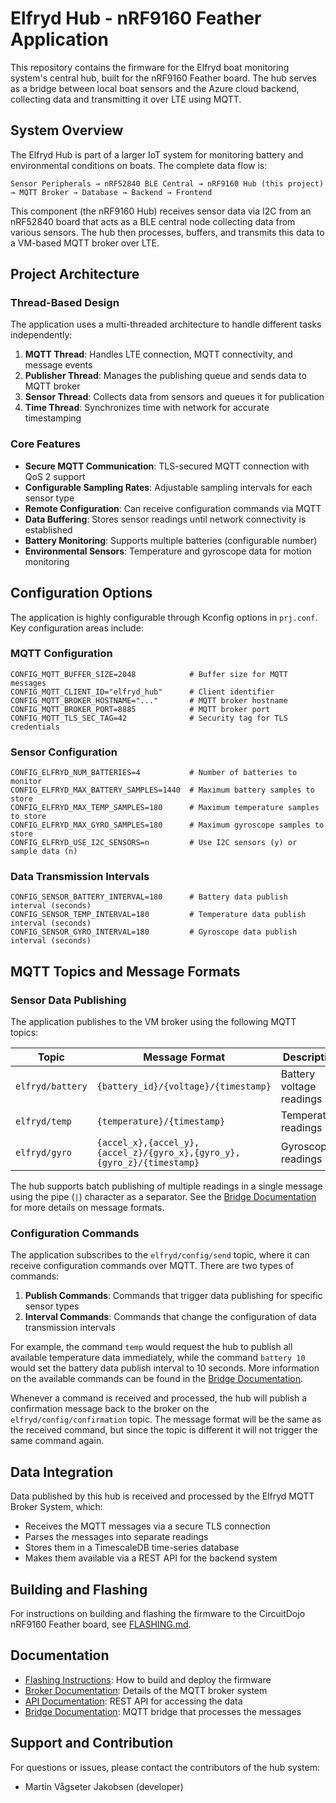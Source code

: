 # Elfryd Hub - nRF9160 Feather Application

This repository contains the firmware for the Elfryd boat monitoring system's central hub, built for the nRF9160 Feather board. The hub serves as a bridge between local boat sensors and the Azure cloud backend, collecting data and transmitting it over LTE using MQTT.

## System Overview

The Elfryd Hub is part of a larger IoT system for monitoring battery and environmental conditions on boats. The complete data flow is:

```
Sensor Peripherals → nRF52840 BLE Central → nRF9160 Hub (this project) → MQTT Broker → Database → Backend → Frontend
```

This component (the nRF9160 Hub) receives sensor data via I2C from an nRF52840 board that acts as a BLE central node collecting data from various sensors. The hub then processes, buffers, and transmits this data to a VM-based MQTT broker over LTE.

## Project Architecture

### Thread-Based Design

The application uses a multi-threaded architecture to handle different tasks independently:

1. **MQTT Thread**: Handles LTE connection, MQTT connectivity, and message events
2. **Publisher Thread**: Manages the publishing queue and sends data to MQTT broker
3. **Sensor Thread**: Collects data from sensors and queues it for publication
4. **Time Thread**: Synchronizes time with network for accurate timestamping

### Core Features

- **Secure MQTT Communication**: TLS-secured MQTT connection with QoS 2 support
- **Configurable Sampling Rates**: Adjustable sampling intervals for each sensor type
- **Remote Configuration**: Can receive configuration commands via MQTT
- **Data Buffering**: Stores sensor readings until network connectivity is established
- **Battery Monitoring**: Supports multiple batteries (configurable number)
- **Environmental Sensors**: Temperature and gyroscope data for motion monitoring

## Configuration Options

The application is highly configurable through Kconfig options in `prj.conf`. Key configuration areas include:

### MQTT Configuration

```
CONFIG_MQTT_BUFFER_SIZE=2048            # Buffer size for MQTT messages
CONFIG_MQTT_CLIENT_ID="elfryd_hub"      # Client identifier
CONFIG_MQTT_BROKER_HOSTNAME="..."       # MQTT broker hostname
CONFIG_MQTT_BROKER_PORT=8885            # MQTT broker port
CONFIG_MQTT_TLS_SEC_TAG=42              # Security tag for TLS credentials
```

### Sensor Configuration

```
CONFIG_ELFRYD_NUM_BATTERIES=4           # Number of batteries to monitor
CONFIG_ELFRYD_MAX_BATTERY_SAMPLES=1440  # Maximum battery samples to store
CONFIG_ELFRYD_MAX_TEMP_SAMPLES=180      # Maximum temperature samples to store
CONFIG_ELFRYD_MAX_GYRO_SAMPLES=180      # Maximum gyroscope samples to store
CONFIG_ELFRYD_USE_I2C_SENSORS=n         # Use I2C sensors (y) or sample data (n)
```

### Data Transmission Intervals

```
CONFIG_SENSOR_BATTERY_INTERVAL=180      # Battery data publish interval (seconds)
CONFIG_SENSOR_TEMP_INTERVAL=180         # Temperature data publish interval (seconds)
CONFIG_SENSOR_GYRO_INTERVAL=180         # Gyroscope data publish interval (seconds)
```

## MQTT Topics and Message Formats

### Sensor Data Publishing

The application publishes to the VM broker using the following MQTT topics:

| Topic            | Message Format                                                         | Description              |
| ---------------- | ---------------------------------------------------------------------- | ------------------------ |
| `elfryd/battery` | `{battery_id}/{voltage}/{timestamp}`                                   | Battery voltage readings |
| `elfryd/temp`    | `{temperature}/{timestamp}`                                            | Temperature readings     |
| `elfryd/gyro`    | `{accel_x},{accel_y},{accel_z}/{gyro_x},{gyro_y},{gyro_z}/{timestamp}` | Gyroscope readings       |

The hub supports batch publishing of multiple readings in a single message using the pipe (`|`) character as a separator. See the [Bridge Documentation](../broker/docs/bridge.md) for more details on message formats.

### Configuration Commands

The application subscribes to the `elfryd/config/send` topic, where it can receive configuration commands over MQTT. There are two types of commands:

1. **Publish Commands**: Commands that trigger data publishing for specific sensor types
2. **Interval Commands**: Commands that change the configuration of data transmission intervals

For example, the command `temp` would request the hub to publish all available temperature data immediately, while the command `battery 10` would set the battery data publish interval to 10 seconds. More information on the available commands can be found in the [Bridge Documentation](../broker/docs/bridge.md).

Whenever a command is received and processed, the hub will publish a confirmation message back to the broker on the `elfryd/config/confirmation` topic. The message format will be the same as the received command, but since the topic is different it will not trigger the same command again.

## Data Integration

Data published by this hub is received and processed by the Elfryd MQTT Broker System, which:

- Receives the MQTT messages via a secure TLS connection
- Parses the messages into separate readings
- Stores them in a TimescaleDB time-series database
- Makes them available via a REST API for the backend system

## Building and Flashing

For instructions on building and flashing the firmware to the CircuitDojo nRF9160 Feather board, see [FLASHING.md](./docs/FLASHING.md).

## Documentation

- [Flashing Instructions](./docs/FLASHING.md): How to build and deploy the firmware
- [Broker Documentation](../broker/README.md): Details of the MQTT broker system
- [API Documentation](../broker/docs/api.md): REST API for accessing the data
- [Bridge Documentation](../broker/docs/bridge.md): MQTT bridge that processes the messages

## Support and Contribution

For questions or issues, please contact the contributors of the hub system:

- Martin Vågseter Jakobsen (developer)
